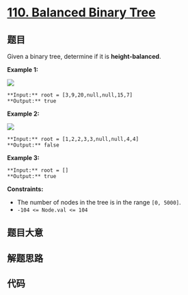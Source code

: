 # [110. Balanced Binary Tree](https://leetcode.com/problems/balanced-binary-tree)

## 题目

Given a binary tree, determine if it is **height-balanced**.



**Example 1:**

![](https://assets.leetcode.com/uploads/2020/10/06/balance_1.jpg)

    
    
    **Input:** root = [3,9,20,null,null,15,7]
    **Output:** true
    

**Example 2:**

![](https://assets.leetcode.com/uploads/2020/10/06/balance_2.jpg)

    
    
    **Input:** root = [1,2,2,3,3,null,null,4,4]
    **Output:** false
    

**Example 3:**

    
    
    **Input:** root = []
    **Output:** true
    



**Constraints:**

  * The number of nodes in the tree is in the range `[0, 5000]`.
  * `-104 <= Node.val <= 104`


## 题目大意

## 解题思路

## 代码

```javascript

```

